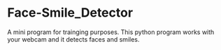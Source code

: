 # Face-Smile_Detector
A mini program for trainging purposes.
This python program works with your webcam and it detects faces and smiles.

